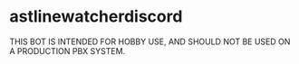 # astlinewatcherdiscord
THIS BOT IS INTENDED FOR HOBBY USE, AND SHOULD NOT BE USED ON A PRODUCTION PBX SYSTEM.
